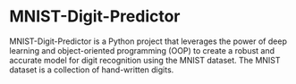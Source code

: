 # MNIST-Digit-Predictor
MNIST-Digit-Predictor is a Python project that leverages the power of deep learning and object-oriented programming (OOP) to create a robust and accurate model for digit recognition using the MNIST dataset. The MNIST dataset is a collection of hand-written digits.
